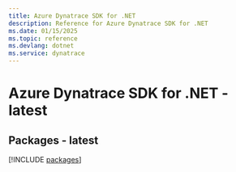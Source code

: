 ```yaml
---
title: Azure Dynatrace SDK for .NET
description: Reference for Azure Dynatrace SDK for .NET
ms.date: 01/15/2025
ms.topic: reference
ms.devlang: dotnet
ms.service: dynatrace
---
```

# Azure Dynatrace SDK for .NET - latest
## Packages - latest
[!INCLUDE [packages](dynatrace-index.md)]